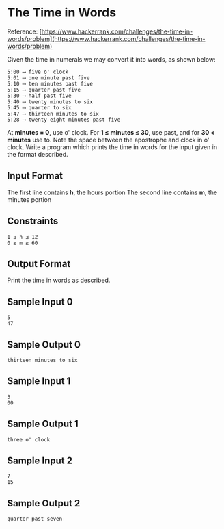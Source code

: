# The Time in Words
Reference: [https://www.hackerrank.com/challenges/the-time-in-words/problem](https://www.hackerrank.com/challenges/the-time-in-words/problem)

Given the time in numerals we may convert it into words, as shown below:

```
5:00 ⟶ five o' clock
5:01 ⟶ one minute past five
5:10 ⟶ ten minutes past five
5:15 ⟶ quarter past five
5:30 ⟶ half past five
5:40 ⟶ twenty minutes to six
5:45 ⟶ quarter to six
5:47 ⟶ thirteen minutes to six
5:28 ⟶ twenty eight minutes past five
```

At **minutes = 0**, use o' clock. For **1 ≤ minutes ≤ 30**, use past, and for **30 < minutes** use to. Note the space between the apostrophe and clock in o' clock. Write a program which prints the time in words for the input given in the format described.

## Input Format

The first line contains **h**, the hours portion The second line contains **m**, the minutes portion

## Constraints

```
1 ≤ h ≤ 12
0 ≤ m ≤ 60
```

## Output Format

Print the time in words as described.

## Sample Input 0

```
5
47
```

## Sample Output 0

```
thirteen minutes to six
```

## Sample Input 1

```
3
00
```

## Sample Output 1

```
three o' clock
```

## Sample Input 2

```
7
15
```

## Sample Output 2

```
quarter past seven
```
